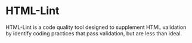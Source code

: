 HTML-Lint
=========

HTML-Lint is a code quality tool designed to supplement HTML validation by identify coding practices that pass validation, but are less than ideal.
